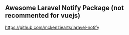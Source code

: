 ## Awesome Laravel Notify Package (not recommented for vuejs)

 https://github.com/mckenziearts/laravel-notify
